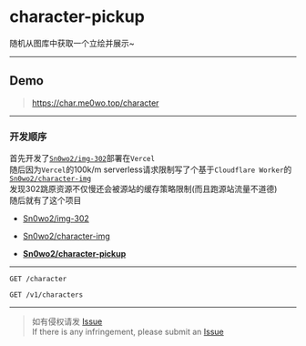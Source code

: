 # character-pickup

随机从图库中获取一个立绘并展示~

---

## Demo

> https://char.me0wo.top/character

---

### 开发顺序

首先开发了[`Sn0wo2/img-302`](https://github.com/Sn0wo2/img-302)部署在`Vercel`  
随后因为`Vercel`的100k/m serverless请求限制写了个基于`Cloudflare Worker`的[
`Sn0wo2/character-img`](https://github.com/Sn0wo2/character-img)  
发现302跳原资源不仅慢还会被源站的缓存策略限制(而且跑源站流量不道德)  
随后就有了这个项目

- [Sn0wo2/img-302](https://github.com/Sn0wo2/img-302)
- [Sn0wo2/character-img](https://github.com/Sn0wo2/character-img)


- [**Sn0wo2/character-pickup**]()

---

`GET /character`

`GET /v1/characters`

---

> 如有侵权请发 [Issue](issues)  
> If there is any infringement, please submit an [Issue](issue)